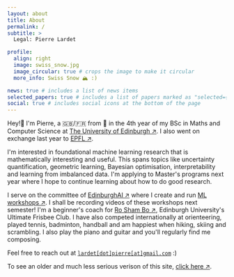 ```yaml
---
layout: about
title: About
permalink: /
subtitle: >
  Legal: Pierre Lardet

profile:
  align: right
  image: swiss_snow.jpg
  image_circular: true # crops the image to make it circular
  more_info: Swiss Snow 🏔️ :)

news: true # includes a list of news items
selected_papers: true # includes a list of papers marked as "selected={true}"
social: true # includes social icons at the bottom of the page
---
```


Hey!👋 I'm Pierre, a 🇬🇧/🇫🇷 from 🏴󠁧󠁢󠁳󠁣󠁴󠁿 in the 4th year of my BSc in Maths and Computer Science at [The University of Edinburgh ↗](https://www.ed.ac.uk/). I also went on exchange last year to [EPFL ↗](https://www.epfl.ch/en/).

I'm interested in foundational machine learning research that is mathematically interesting and useful. This spans topics like uncertainty quantification, geometric learning, Bayesian optimisation, interpretability and learning from imbalanced data. I'm applying to Master's programs next year where I hope to continue learning about how to do good research.

I serve on the committee of [EdinburghAI ↗](https://edinburghai.org) where I create and run [ML workshops ↗](https://github.com/EdinburghAI/workshops). I shall be recording videos of these workshops next semester! I'm a beginner's coach for [Ro Sham Bo ↗](https://ultimaf.eusu.ed.ac.uk/), Edinburgh University's Ultimate Frisbee Club. I have also competed internationally at orienteering, played tennis, badminton, handball and am happiest when hiking, skiing and scrambling. I also play the piano and guitar and you'll regularly find me composing.

Feel free to reach out at <a href="mailto:lardet.pierre@gmail.com" id="email-link">`lardet[dot]pierre[at]gmail.com`</a> :)

<div id="copy-notification" class="notification">📋 Copied to clipboard!</div>

To see an older and much less serious verison of this site, [click here ↗](/old_folio/).

<script>
  document.addEventListener('DOMContentLoaded', () => {
    const emailLink = document.getElementById('email-link');
    const email = "lardet.pierre@gmail.com";
    const copyNotification = document.getElementById('copy-notification');

    emailLink.addEventListener('click', (e) => {
      e.preventDefault(); // Prevent the default mailto action
      navigator.clipboard.writeText(email).then(() => {
        // Show notification
        copyNotification.classList.add('show');
        setTimeout(() => {
          copyNotification.classList.remove('show');
        }, 2000); // Hide after 2 seconds
      });
    });
  });
</script>

<style>
  /* Style for the notification */
  .notification {
    position: fixed;
    bottom: 20px;
    right: 20px;
    background-color: #333;
    color: #fff;
    padding: 10px 20px;
    border-radius: 5px;
    font-size: 14px;
    display: none;
    opacity: 0;
    transition: opacity 0.3s ease, transform 0.3s ease;
    transform: translateY(20px);
    z-index: 1000;
  }

  /* Show the notification */
  .notification.show {
    display: block;
    opacity: 1;
    transform: translateY(0);
  }
</style>

